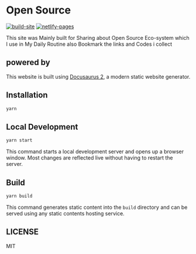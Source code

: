 # Open Source

[![build-site](https://github.com/mskian/open-source/actions/workflows/build.yml/badge.svg)](https://github.com/mskian/open-source/actions/workflows/build.yml) [![netlify-pages](https://github.com/mskian/open-source/actions/workflows/deploy.yml/badge.svg)](https://github.com/mskian/open-source/actions/workflows/deploy.yml)  

This site was Mainly built for Sharing about Open Source Eco-system which I use in My Daily Routine also Bookmark the links and Codes i collect

## powered by

This website is built using [Docusaurus 2](https://docusaurus.io/), a modern static website generator.

## Installation

```sh
yarn
```

## Local Development

```sh
yarn start
```

This command starts a local development server and opens up a browser window. Most changes are reflected live without having to restart the server.

## Build

```sh
yarn build
```

This command generates static content into the `build` directory and can be served using any static contents hosting service.

## LICENSE

MIT
